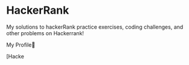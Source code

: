 # HackerRank
My solutions to hackerRank practice exercises, coding challenges, and other problems on Hackerrank!

My Profile:star_struck:

[Hacke
